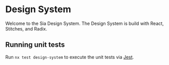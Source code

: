 # Design System

Welcome to the Sia Design System. The Design System is build with React, Stitches, and Radix.

## Running unit tests

Run `nx test design-system` to execute the unit tests via [Jest](https://jestjs.io).
